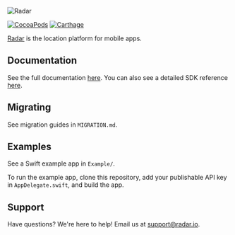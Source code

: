 ![Radar](https://raw.githubusercontent.com/radarlabs/radar-sdk-ios/master/logo.png?v=3)

[![CocoaPods](https://img.shields.io/cocoapods/v/RadarSDK.svg)](https://cocoapods.org/pods/RadarSDK)
[![Carthage](https://img.shields.io/badge/Carthage-compatible-4BC51D.svg)](https://github.com/Carthage/Carthage)

[Radar](https://radar.io) is the location platform for mobile apps.

## Documentation

See the full documentation [here](https://radar.io/documentation). You can also see a detailed SDK reference [here](https://radarlabs.github.io/radar-sdk-ios/Classes/Radar.html).

## Migrating

See migration guides in `MIGRATION.md`.

## Examples

See a Swift example app in `Example/`.

To run the example app, clone this repository, add your publishable API key in `AppDelegate.swift`, and build the app.

## Support

Have questions? We're here to help! Email us at [support@radar.io](mailto:support@radar.io).
